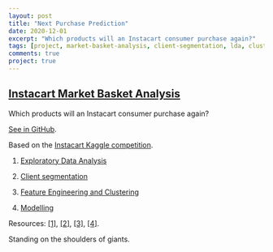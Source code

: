 ```yaml
---
layout: post
title: "Next Purchase Prediction"
date: 2020-12-01
excerpt: "Which products will an Instacart consumer purchase again?"
tags: [project, market-basket-analysis, client-segmentation, lda, clustering, random-forests]
comments: true
project: true
---
```


## [Instacart Market Basket Analysis](https://github.com/pedroafleite/instacart-market-basket-analysis)
Which products will an Instacart consumer purchase again? 

[See in GitHub](https://github.com/pedroafleite/instacart-market-basket-analysis).

Based on the [Instacart Kaggle competition](https://www.kaggle.com/c/instacart-market-basket-analysis/).

1) [Exploratory Data Analysis](https://github.com/pedroafleite/instacart-market-basket-analysis/blob/main/instacart_1_EDA.ipynb)

2) [Client segmentation](https://github.com/pedroafleite/instacart-market-basket-analysis/blob/main/instacart_2_segmentation.ipynb)

3) [Feature Engineering and Clustering](https://github.com/pedroafleite/instacart-market-basket-analysis/blob/main/instacart_3_feat_eng.ipynb)

4) [Modelling](https://github.com/pedroafleite/instacart-market-basket-analysis/blob/main/instacart_4_modelling.ipynb)

Resources: [[1]](https://github.com/koukou10/customers_segmentation), [[2]](https://www.youtube.com/watch?v=B3Hjkd_34v8&feature=youtu.be&ab_channel=KarthikKalaiyarasu), [[3]](https://medium.com/@fabio.italiano/the-apriori-algorithm-in-python-expanding-thors-fan-base-501950d55be9), [[4]](https://predictivehacks.com/a-tutorial-about-market-basket-analysis-in-python/).

Standing on the shoulders of giants.
